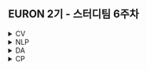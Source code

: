 ## EURON 2기 - 스터디팀 6주차
<details>
<summary>CV</summary>
<div markdown="1">      
  
  <br />
  
  | 주차 | 내용             | 발표자                               | 발표자료 |
| ---- | ---------------- | ------------------------------------ | -------- |
| 6    | cs231n 6주차     | 최예은, 최지우                     | [📚]()    |

## **Assignment**

### **📍 6주차 예습과제 (~4/11)**

1️⃣ CS231N 6강을 수강하고, 요약 및 정리한 내용을 깃허브에 업로드  
  
2️⃣ (선택) 질문 사항이나 공유하고 싶은 내용 `Ewha-Euron/2022-1-Euron-CV` issue에 추가
  
  
**예습과제 제출 방법**

> 해당 파일을 master branch에 업로드하신 후 해당 master branch에서 pull request 를 진행해주세요.
> 

  
  
### **📍 5주차 복습과제 (~4/11)**

- [https://cs231n.github.io/assignments2021/assignment1/](https://cs231n.github.io/assignments2021/assignment1/)의 `Q4: Two-Layer Neural Network` 을 완료해주세요.
    
  
1️⃣ `two_layer_net.ipynb` 을 완료하신 후, `.py` 파일로 변환해서 제출해주세요. (모든 cell을 하나의 py 파일에 합쳐주세요)  
  - 파일명: `two_layer_net.py`  
  
2️⃣ `layers.py` 을 제출해주세요.  
  
3️⃣ `fc_net.py` 을 제출해주세요.  
  
4️⃣ `optim.py` 을 제출해주세요.  
    
  
  
**복습과제 제출 방법**

> 해당 파일을 Week_6 branch에 업로드하신 후 해당 Week_6 branch에서 pull request 를 진행해주세요.
> 

  
## **Due**

- 6주차 예습과제
    - **4월 11일**까지 제출합니다.
- 5주차 복습과제
    - **4월 11일**까지 제출합니다.

  
</div>
</details>

<details>
<summary>NLP</summary>
<div markdown="1">       

| 주차 | 내용             | 발표자                               | 발표자료 |
| ---- | ---------------- | ------------------------------------ | -------- |
| 6    | cs224n 6주차     | 조서영, 황채원                 | [📚]()    |

## Assignment
  
### 📍 예습과제(~4/11)
  
1️⃣ CS224N 6강을 수강하고, 요약 및 정리한 내용을 깃허브에 업로드

2️⃣ (선택) 질문 사항이나 공유하고 싶은 내용 깃허브 issue에 추가
- 과제 제출 방법
    - 레포: (origin) Ewha-Euron/2022-1-Euron-NLP
    - issue 추가
        - 제목: [6주차] 질문 있습니다/~ 내용 공유합니다.
        - label:
            - 강의 내용 중 이해가 잘 되지 않는 부분 `question`
            - 강의에는 없지만 추가로 궁금한 사항 `question`
            - 강의에는 없지만 추가로 공유하고 싶은 내용 `share`

### 예습과제 제출 방법
  
> 해당 파일을 `master` branch에 업로드하신 후 해당 `master`  branch에서  `pull request` 를 진행해주세요.
  
- 과제 제출 방법
    - 레포: (origin) username/2022-1-Euron-Study-Assignments
    - 브랜치: `master`
    - 해당 주차 브랜치에 과제 업로드하고 Pull Request, 이때 label은 `예습과제`
  
### 📍 복습과제(~4/11)

1️⃣  아래 구글 드라이브에서 ipynb 파일을 다운받아 필사 과제를 진행해주시면 됩니다. 
  
  - [3주차 Glove 모델 실습, 4주차 NER task 실습, 5주차 Dependency Parsing task 실습](https://colab.research.google.com/drive/1RyTVvavR5yzGtoim73Sw_LLFKhhbdDd-?usp=sharing)

  
### 복습과제 제출 방법
  
> 해당 파일을 `Week_6` branch에 업로드하신 후 해당 `Week_6`  branch에서  `pull request` 를 진행해주세요.
  
- 과제 제출 방법
    - 레포: (origin) username/2022-1-Euron-Study-Assignments
    - 브랜치: `Week_6`
    - 해당 주차 브랜치에 과제 업로드하고 Pull Request, 이때 label은 `NLP` , `복습과제`
  

## Due
  
📍 **4월 11일**까지 제출합니다.


</div>
</details>

<details>
<summary>DA</summary>
<div markdown="1">       

<br />  
  
| 주차 | 내용         | 발표자                       | 발표자료 |
| ---- | ------------ | ---------------------------- | -------- |
| 6    | 필사 - 회귀파트 | 박보영, 김예진, 이의진 | [📚]()    |


## **Assignment**

### **📍 예습과제 )**


⭐ 이번주차 예습과제는 시험기간으로 쉬어갑니다
  
  
### **📍 복습과제 (~4/11)**
  
1️⃣ DA 레포지토리 Week5 브랜치에 올라온 복습과제 ipynb 파일을 완료하신 후 깃허브에 올려주세요.
  
  
**복습과제 제출 방법**

> 해당 파일을 Assignment 레포지토리 `Week_6` branch에 업로드하신 후 해당 `Week_6` branch에서 pull request를 진행해주세요.
> 


  
### Due 

  
* Review
  - **4월 11일**까지 제출합니다.
  

</div>
</details>



<details>
<summary>CP</summary>
<div markdown="1">       

<br />  
  
| 주차 | 내용         | 발표자                       | 발표자료 |
| ---- | ------------ | ---------------------------- | -------- |
| 6    | 대회 중간점검 발표 |- | [📚]()    |

💥 CP팀 6주차는 대회 중간점검 발표 주간으로 과제가 없습니다. 대회 화이팅이에요! 😃 
  
  
</div>
</details>
